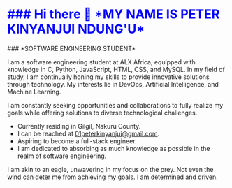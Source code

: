 <h1 style="color:blue;">### Hi there 👋 *MY NAME IS PETER KINYANJUI NDUNG'U*</h1>
### *SOFTWARE ENGINEERING STUDENT*

I am a software engineering student at ALX Africa, equipped with knowledge in C, Python, JavaScript, HTML, CSS, and MySQL. In my field of study, I am continually honing my skills to provide innovative solutions through technology. My interests lie in DevOps, Artificial Intelligence, and Machine Learning.

I am constantly seeking opportunities and collaborations to fully realize my goals while offering solutions to diverse technological challenges.
- Currently residing in Gilgil, Nakuru County.
- I can be reached at 01peterkinyanjui@gmail.com.
- Aspiring to become a full-stack engineer.
- I am dedicated to absorbing as much knowledge as possible in the realm of software engineering.

I am akin to an eagle, unwavering in my focus on the prey. Not even the wind can deter me from achieving my goals. I am determined and driven.

<!--
**kinyanjui-peter/kinyanjui-peter** is a ✨ _special_ ✨ repository because its `README.md` (this file) appears on your GitHub profile.

Here are some ideas to get you started:

- 🔭 I’m currently working on ...
- 🌱 I’m currently learning ...
- 👯 I’m looking to collaborate on ...
- 🤔 I’m looking for help with ...
- 💬 Ask me about ...
- 📫 How to reach me: ...
- 😄 Pronouns: ...
- ⚡ Fun fact: ...
-->
